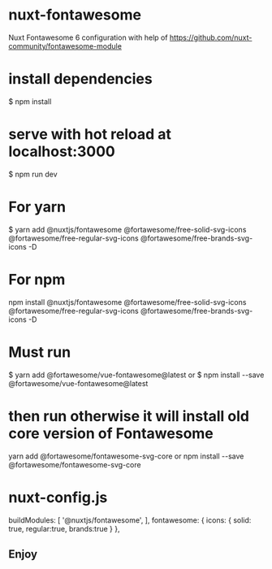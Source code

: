 # nuxt-fontawesome
Nuxt Fontawesome 6 configuration with help of https://github.com/nuxt-community/fontawesome-module

# install dependencies
$ npm install

# serve with hot reload at localhost:3000
$ npm run dev

# For yarn
$ yarn add @nuxtjs/fontawesome @fortawesome/free-solid-svg-icons @fortawesome/free-regular-svg-icons @fortawesome/free-brands-svg-icons -D

# For npm
npm install @nuxtjs/fontawesome @fortawesome/free-solid-svg-icons @fortawesome/free-regular-svg-icons @fortawesome/free-brands-svg-icons -D

# Must run 
$ yarn add @fortawesome/vue-fontawesome@latest
or
$ npm install --save @fortawesome/vue-fontawesome@latest

# then run otherwise it will install old core version of Fontawesome
yarn add @fortawesome/fontawesome-svg-core
or
npm install --save @fortawesome/fontawesome-svg-core

# nuxt-config.js
  buildModules: [
    '@nuxtjs/fontawesome',
  ],
  fontawesome: {
    icons: {
      solid: true,
      regular:true,
      brands:true
    }
  },
  
 ## Enjoy 

